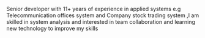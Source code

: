 Senior developer with 11+ years of experience in applied systems e.g Telecommunication offices system and
Company stock trading system ,I am skilled in system analysis and interested in team collaboration and learning
new technology to improve my skills
